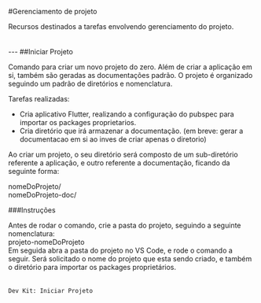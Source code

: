 #Gerenciamento de projeto 

Recursos destinados a tarefas envolvendo gerenciamento do projeto. 

<div style='height: 20px'></div>
---
##Iniciar Projeto

Comando para criar um novo projeto do zero. Além de criar a aplicação em si, também são geradas as documentações padrão.  O projeto é organizado seguindo um padrão de diretórios e nomenclatura. 

Tarefas realizadas: 

- Cria aplicativo Flutter, realizando a configuração do pubspec para importar os packages proprietarios. 
- Cria diretório que irá armazenar a documentação. (em breve: gerar a documentacao em si ao inves de criar apenas o diretorio)

Ao criar um projeto, o seu diretório será composto de um sub-diretório referente a aplicação, e outro referente a documentação, ficando da seguinte forma:

nomeDoProjeto/  
nomeDoProjeto-doc/ 

<!-- **Instruções**  -->
###Instruções

Antes de rodar o comando, crie a pasta do projeto, seguindo a seguinte nomenclatura: </br> 
projeto-nomeDoProjeto
</br> 
Em seguida abra a pasta do projeto no VS Code, e rode o comando a seguir. Será solicitado o nome do projeto que esta sendo criado, e também o diretório para importar os packages proprietários. 

<div style='height: 5px'></div>

```
Dev Kit: Iniciar Projeto 
```


<div style='height: 150px'></div>